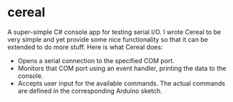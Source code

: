 cereal
======

A super-simple C# console app for testing serial I/O. I wrote Cereal to be very simple and yet provide some nice functionality so that it can be extended to do more stuff. Here is what Cereal does:

- Opens a serial connection to the specified COM port.
- Monitors that COM port using an event handler, printing the data to the console.
- Accepts user input for the available commands. The actual commands are defined in the corresponding Arduino sketch.

